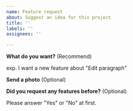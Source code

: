 ```yaml
---
name: Feature request
about: Suggest an idea for this project
title: ''
labels: ''
assignees: ''

---
```


**What do you want?** \(Recommend\)

exp. I want a new feature about "Edit paragraph"

**Send a photo** \(Optional\)



**Did you request any features before?** \(Optional\)

Please answer "Yes" or "No" at first.